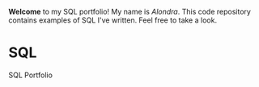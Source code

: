 **Welcome** to my SQL portfolio! My name is _Alondra_. This code repository contains examples of SQL I've written. Feel free to take a look.
# SQL
SQL Portfolio

